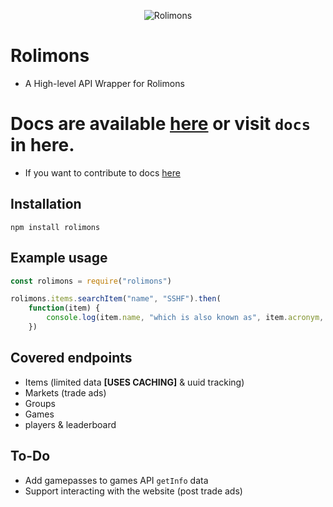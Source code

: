 
<p align="center">
  <img src="https://images-ext-2.discordapp.net/external/FCOj4u6lhFftRcr9iFT9TTgwqXNUdGyfc2THAclGkII/https/cdn.discordapp.com/icons/439980323263086602/ec5023bb9ca40c98785d505b2335ca67.png" alt="Rolimons"/>
</p>

# Rolimons
- A High-level API Wrapper for Rolimons

# Docs are available [here](https://shiawase.gitbook.io/rolimons-api-wrapper-docs/) or visit `docs` in here.
- If you want to contribute to docs [here](https://app.gitbook.com/invite/T0ZEwIdQo6bvNx27b3IB/cQ8kSe0SIXzmoVb0zsx0)

## Installation
```
npm install rolimons
```

## Example usage
```javascript
const rolimons = require("rolimons")

rolimons.items.searchItem("name", "SSHF").then(
    function(item) {
        console.log(item.name, "which is also known as", item.acronym, "has a demand of", item.demand)
    })

```

## Covered endpoints
- Items (limited data **[USES CACHING]** & uuid tracking)
- Markets (trade ads)
- Groups
- Games
- players & leaderboard

## To-Do
- Add gamepasses to games API `getInfo` data
- Support interacting with the website (post trade ads)